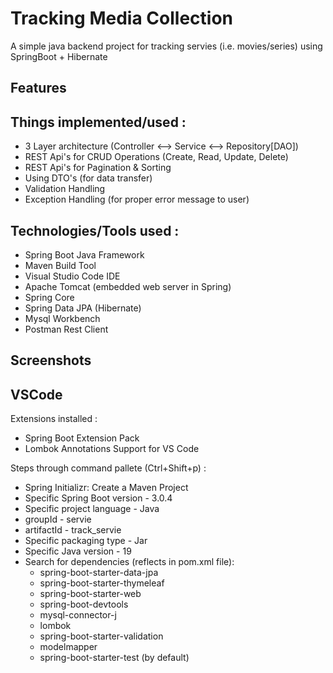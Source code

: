 # Tracking Media Collection

A simple java backend project for tracking servies (i.e. movies/series) using SpringBoot + Hibernate

## Features

## Things implemented/used :

- 3 Layer architecture (Controller <--> Service <--> Repository[DAO])
- REST Api's for CRUD Operations (Create, Read, Update, Delete)
- REST Api's for Pagination & Sorting
- Using DTO's (for data transfer)
- Validation Handling
- Exception Handling (for proper error message to user)
<!-- - JWT based authentication
- Role based authentication (diff access for admins & users)
- Api's for Login & Register -->

## Technologies/Tools used :

- Spring Boot Java Framework
- Maven Build Tool
- Visual Studio Code IDE
- Apache Tomcat (embedded web server in Spring)
- Spring Core
- Spring Data JPA (Hibernate)
- Mysql Workbench
- Postman Rest Client
<!-- - Swagger
- Spring Security (JWT) -->

## Screenshots

## VSCode

Extensions installed :

- Spring Boot Extension Pack
- Lombok Annotations Support for VS Code

Steps through command pallete (Ctrl+Shift+p) :

- Spring Initializr: Create a Maven Project
- Specific Spring Boot version - 3.0.4
- Specific project language - Java
- groupId - servie
- artifactId - track_servie
- Specific packaging type - Jar
- Specific Java version - 19
- Search for dependencies (reflects in pom.xml file):
  - spring-boot-starter-data-jpa
  - spring-boot-starter-thymeleaf
  - spring-boot-starter-web
  - spring-boot-devtools
  - mysql-connector-j
  - lombok
  - spring-boot-starter-validation
  - modelmapper
  <!-- - spring-boot-starter-security -->
  - spring-boot-starter-test (by default)
